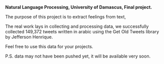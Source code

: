 **Natural Language Processing, University of Damascus, Final project.**

The purpose of this project is to extract feelings from text,

The real work lays in collecting and processing data, we successfully collected 149,372 tweets written in arabic using the Get Old Tweets library by Jefferson Henrique.

Feel free to use this data for your projects.

P.S. data may not have been pushed yet, it will be available very soon.
